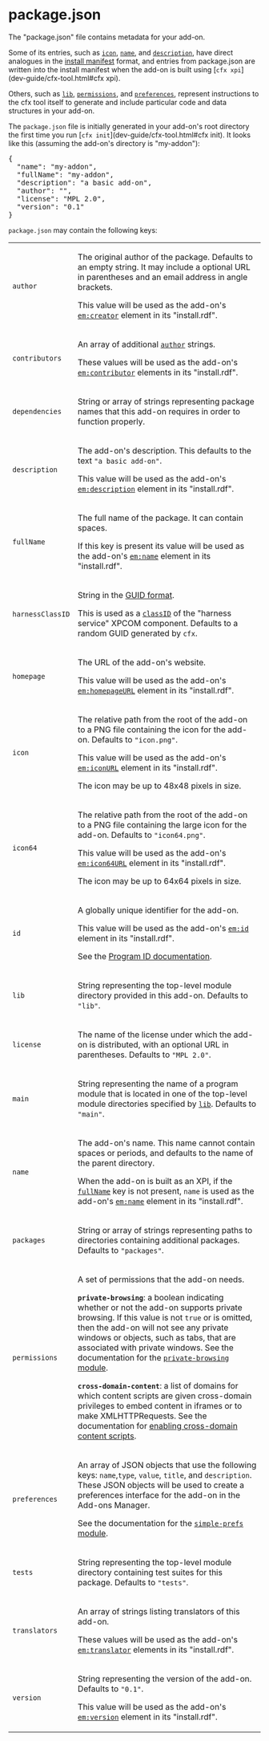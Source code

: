<!-- This Source Code Form is subject to the terms of the Mozilla Public
   - License, v. 2.0. If a copy of the MPL was not distributed with this
   - file, You can obtain one at http://mozilla.org/MPL/2.0/. -->

# package.json #

The "package.json" file contains metadata for your add-on.

Some of its entries, such as [`icon`](dev-guide/package-spec.html#icon),
[`name`](dev-guide/package-spec.html#name), and
[`description`](dev-guide/package-spec.html#description), have
direct analogues in the
[install manifest](https://developer.mozilla.org/en-US/docs/Install_Manifests)
format, and entries from package.json are written into the install
manifest when the add-on is built using [`cfx xpi`](dev-guide/cfx-tool.html#cfx xpi).

Others, such as
[`lib`](dev-guide/package-spec.html#lib),
[`permissions`](dev-guide/package-spec.html#permissions),
and [`preferences`](dev-guide/package-spec.html#preferences),
represent instructions to the cfx tool itself to generate and include
particular code and data structures in your add-on.

The `package.json` file is initially generated in your add-on's root
directory the first time you run
[`cfx init`](dev-guide/cfx-tool.html#cfx init). It looks like this
(assuming the add-on's directory is "my-addon"):

<pre>
{
  "name": "my-addon",
  "fullName": "my-addon",
  "description": "a basic add-on",
  "author": "",
  "license": "MPL 2.0",
  "version": "0.1"
}
</pre>

`package.json` may contain the following keys:

<table>

<colgroup>
  <col width="20%"></col>
  <col width="80%"></col>
</colgroup>

<tr>
  <td id="author"><code>author</code></td>
  <td><p>The original author of the package. Defaults to an empty string.
  It may include a optional URL in parentheses and an email
  address in angle brackets.</p>
  <p>This value will be used as the add-on's
  <a href="https://developer.mozilla.org/en-US/docs/Install_Manifests#creator"><code>em:creator</code></a>
  element in its "install.rdf".</p></td>
</tr>

<tr>
  <td id="contributors"><code>contributors</code></td>
  <td><p>An array of additional <a href="dev-guide/package-spec.html#author"><code>author</code></a>
  strings.</p>
  <p>These values will be used as the add-on's
  <a href="https://developer.mozilla.org/en-US/docs/Install_Manifests#contributor"><code>em:contributor</code></a>
  elements in its "install.rdf".</p></td>
</tr>

<tr>
  <td id="dependencies"><code>dependencies</code></td>
  <td><p>String or array of strings representing package
  names that this add-on requires in order to function properly.</p></td>
</tr>

<tr>
  <td id="description"><code>description</code></td>
  <td><p>The add-on's description. This defaults to the text
  <code>"a basic add-on"</code>.</p>
  <p>This value will be used as the add-on's
  <a href="https://developer.mozilla.org/en-US/docs/Install_Manifests#description"><code>em:description</code></a>
  element in its "install.rdf".</p></td>
</tr>

<tr>
  <td id="fullName"><code>fullName</code></td>
  <td><p>The full name of the package. It can contain spaces.<p></p>
  If this key is present its value will be used as the add-on's
  <a href="https://developer.mozilla.org/en-US/docs/Install_Manifests#name"><code>em:name</code></a>
  element in its "install.rdf".</p></td>
</tr>

<tr>
  <td id="harnessClassID"><code>harnessClassID</code></td>
  <td><p>String in the <a href="https://developer.mozilla.org/en-US/docs/Generating_GUIDs">GUID format</a>.</p>
  <p>This is used as a
  <a href="https://developer.mozilla.org/en-US/docs/Creating_XPCOM_Components/An_Overview_of_XPCOM#CID"><code>classID</code></a>
  of the "harness service" XPCOM component. Defaults to a random GUID generated by <code>cfx</code>.</p></td>
</tr>

<tr>
  <td id="homepage"><code>homepage</code></td>
  <td><p>The URL of the add-on's website.</p>
  <p>This value will be used as the add-on's
  <a href="https://developer.mozilla.org/en-US/docs/Install_Manifests#homepageURL"><code>em:homepageURL</code></a>
  element in its "install.rdf".</p></td>
</tr>

<tr>
  <td id="icon"><code>icon</code></td>
  <td><p>The relative path from the root of the add-on to a
  PNG file containing the icon for the add-on. Defaults to
  <code>"icon.png"</code>.</p>
  <p>This value will be used as the add-on's
  <a href="https://developer.mozilla.org/en-US/docs/Install_Manifests#iconURL"><code>em:iconURL</code></a>
  element in its "install.rdf".</p>
  <p>The icon may be up to 48x48 pixels in size.</p></td>
</tr>

<tr>
  <td id="icon64"><code>icon64</code></td>
  <td><p>The relative path from the root of the add-on to a
  PNG file containing the large icon for the add-on. Defaults to
  <code>"icon64.png"</code>.</p>
  <p>This value will be used as the add-on's
  <a href="https://developer.mozilla.org/en-US/docs/Install_Manifests#icon64URL"><code>em:icon64URL</code></a>
  element in its "install.rdf".</p>
  <p>The icon may be up to 64x64 pixels in size.</p></td>
</tr>

<tr>
  <td id="id"><code>id</code></td>
  <td><p>A globally unique identifier for the add-on.</p>
  <p>This value will be used as the add-on's
  <a href="https://developer.mozilla.org/en-US/docs/Install_Manifests#id"><code>em:id</code></a>
  element in its "install.rdf".</p>
  <p>See the <a href="dev-guide/guides/program-id.html">Program ID documentation</a>.</p></td>
</tr>

<tr>
  <td id="lib"><code>lib</code></td>
  <td><p>String representing the top-level module directory provided in
  this add-on. Defaults to <code>"lib"</code>.</p></td>
</tr>

<tr>
  <td id="license"><code>license</code></td>
  <td><p>The name of the license under which the add-on is distributed, with an optional
  URL in parentheses. Defaults to <code>"MPL 2.0"</code>.</p></td>
</tr>

<tr>
  <td id="main"><code>main</code></td>
  <td><p>String representing the name of a program module that is
  located in one of the top-level module directories specified by
  <a href="dev-guide/package-spec.html#lib"><code>lib</code></a>.
  Defaults to <code>"main"</code>.</p></td>
</tr>

<tr>
  <td id="name"><code>name</code></td>
  <td><p>The add-on's name. This name cannot contain spaces or periods, and
  defaults to the name of the parent directory.</p><p>When the add-on is
  built as an XPI, if the <a href="dev-guide/package-spec.html#fullName"><code>fullName</code></a>
  key is not present, <code>name</code> is used as the add-on's
  <a href="https://developer.mozilla.org/en-US/docs/Install_Manifests#name"><code>em:name</code></a>
  element in its "install.rdf".</p></td>
</tr>

<tr>
  <td id="packages"><code>packages</code></td>
  <td><p>String or array of strings representing paths to
  directories containing additional packages. Defaults to
  <code>"packages"</code>.</p></td>
</tr>

<tr>
  <td id="permissions"><code>permissions</code></td>
  <td><p>A set of permissions that the add-on needs.</p>
    <p><strong><code>private-browsing</code></strong>: a boolean
  indicating whether or not the
  add-on supports private browsing. If this value is not <code>true</code>
  or is omitted, then the add-on will not see any private windows or
  objects, such as tabs, that are associated with private windows. See the
  documentation for the
  <a href="modules/sdk/private-browsing.html"><code>private-browsing</code> module</a>.</p>
    <p><strong><code>cross-domain-content</code></strong>: a list of domains for
  which content scripts are given cross-domain privileges to embed content in
  iframes or to make XMLHTTPRequests. See the documentation for
<a href="dev-guide/guides/content-scripts/cross-domain.html">enabling cross-domain content scripts</a>.</p>
  </td>
</tr>

<tr>
  <td id="preferences"><code>preferences</code></td>
  <td><p>An array of JSON objects that use the following keys:
  <code>name</code>,<code>type</code>, <code>value</code>,
  <code>title</code>, and <code>description</code>.  These JSON objects will be used to
  create a preferences interface for the add-on in the Add-ons Manager.</p>
  <p>See the documentation for the
  <a href="modules/sdk/simple-prefs.html"><code>simple-prefs</code> module</a>.</p></td>
</tr>

<tr>
  <td id="tests"><code>tests</code></td>
  <td><p>String representing the top-level module directory containing
  test suites for this package. Defaults to <code>"tests"</code>.</p></td>
</tr>

<tr>
  <td id="translators"><code>translators</code></td>
  <td><p>An array of strings listing translators of this add-on.</p>
  <p>These values will be used as the add-on's
  <a href="https://developer.mozilla.org/en-US/docs/Install_Manifests#translator"><code>em:translator</code></a>
  elements in its "install.rdf".</p></td>
</tr>

<tr>
  <td id="version"><code>version</code></td>
  <td><p>String representing the version of the add-on. Defaults to
  <code>"0.1"</code>.</p>
  <p>This value will be used as the add-on's
  <a href="https://developer.mozilla.org/en-US/docs/Install_Manifests#version"><code>em:version</code></a>
  element in its "install.rdf".</p></td>
</tr>

</table>

